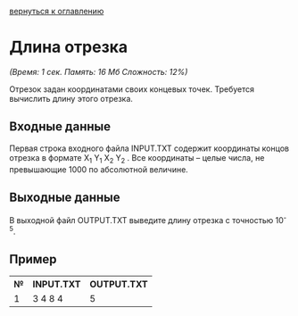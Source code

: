 <a href="/README.md">вернуться к оглавлению</a><br>

<h1>Длина отрезка</h1>
<i>(Время: 1&nbsp;сек. Память: 16 Мб&nbsp;Сложность: 12%)</i>

<p class=text>
Отрезок задан координатами своих концевых точек. Требуется вычислить длину этого отрезка. 
</p>

<h2>Входные данные</h2>

<p class=text>
Первая строка входного файла INPUT.TXT содержит координаты концов отрезка в формате X<sub>1</sub> Y<sub>1</sub> X<sub>2</sub> Y<sub>2</sub> . Все координаты – целые числа, не превышающие 1000 по абсолютной величине.
</p>

<h2>Выходные данные</h2>

<p class=text>
В выходной файл OUTPUT.TXT выведите длину отрезка с точностью 10<sup>-5</sup>. 
</p>

<h2>Пример</h2>

<table>
<tr><th>№</th><th>INPUT.TXT</th><th>OUTPUT.TXT</th></tr>
<tr><td>1</td><td>3 4 8 4</td><td>5</td></tr>
</table>
